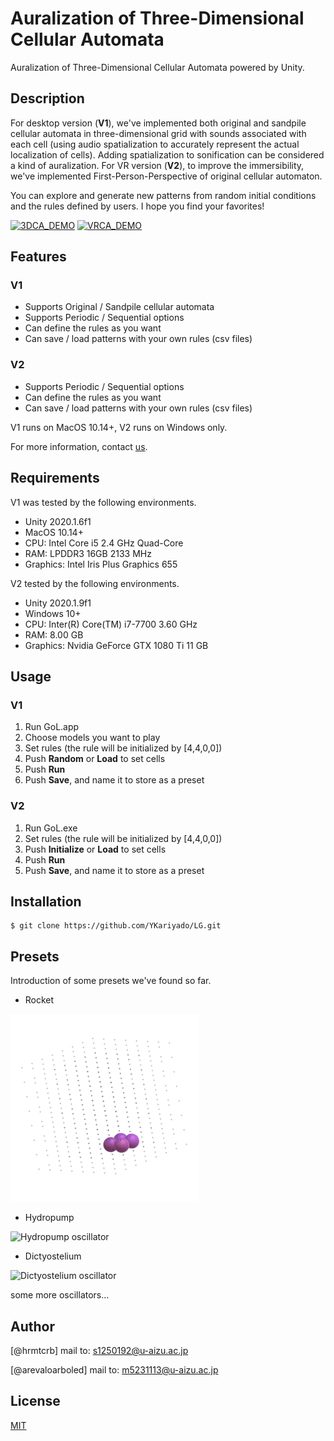 
# Auralization of Three-Dimensional Cellular Automata
Auralization of Three-Dimensional Cellular Automata powered by Unity.

## Description
For desktop version (**V1**), we've implemented both original and sandpile cellular automata in three-dimensional grid with sounds associated with each cell (using audio spatialization to accurately represent the actual localization of cells). Adding spatialization to sonification can be considered a kind of auralization.
For VR version (**V2**), to improve the immersibility, we've implemented First-Person-Perspective of original cellular automaton. 

You can explore and generate new patterns from random initial conditions and the rules defined by users. I hope you find your favorites!

<!--
![3DCA image]()
![VRCA image]()
-->

[![3DCA_DEMO](http://img.youtube.com/vi/kSOa_Kmai9E/maxresdefault.jpg)](http://www.youtube.com/watch?v=kSOa_Kmai9E "V1 demo")
<a href="http://img.youtube.com/vi/KgRhsvUY_0c/maxresdefault.jpg" target="https://youtu.be/KgRhsvUY_0c"><img src="http://img.youtube.com/vi/KgRhsvUY_0c/maxresdefault.jpg" alt="VRCA_DEMO" width="500"></a>
 
## Features
### V1
- Supports Original / Sandpile cellular automata
- Supports Periodic / Sequential options
- Can define the rules as you want
- Can save / load patterns with your own rules (csv files)

### V2
- Supports Periodic / Sequential options
- Can define the rules as you want
- Can save / load patterns with your own rules (csv files)

V1 runs on MacOS 10.14+, V2 runs on Windows only.
 
For more information, contact [us](#Author).

## Requirements
V1 was tested by the following environments.
- Unity 2020.1.6f1
- MacOS 10.14+
- CPU: Intel Core i5 2.4 GHz Quad-Core
- RAM: LPDDR3 16GB 2133 MHz
- Graphics: Intel Iris Plus Graphics 655

V2 tested by the following environments.
- Unity 2020.1.9f1
- Windows 10+ 
- CPU: Inter(R) Core(TM) i7-7700 3.60 GHz
- RAM: 8.00 GB
- Graphics: Nvidia GeForce GTX 1080 Ti 11 GB

## Usage
### V1
1. Run GoL.app
2. Choose models you want to play
3. Set rules (the rule will be initialized by [4,4,0,0])
4. Push **Random** or **Load** to set cells
5. Push **Run**
6. Push **Save**, and name it to store as a preset

### V2
1. Run GoL.exe
2. Set rules (the rule will be initialized by [4,4,0,0])
3. Push **Initialize** or **Load** to set cells 
4. Push **Run**
5. Push **Save**, and name it to store as a preset
 
## Installation
```
$ git clone https://github.com/YKariyado/LG.git
```

## Presets
Introduction of some presets we've found so far.
- Rocket
<img src="_image/1608680514.gif" alt="Rocket oscillator" title="Rocket">

- Hydropump
<img src="_image/pomp.gif" alt="Hydropump oscillator" title="Hydropump" width="300" height="300">

- Dictyostelium
<img src="_image/nenkin.gif" alt="Dictyostelium oscillator" title="Dictyostelium" width="300" height="300">

some more oscillators...
 
## Author
[@hrmtcrb]
mail to: s1250192@u-aizu.ac.jp

[@arevaloarboled]
mail to: m5231113@u-aizu.ac.jp

 
## License
[MIT](LICENSE)</blockquote>
